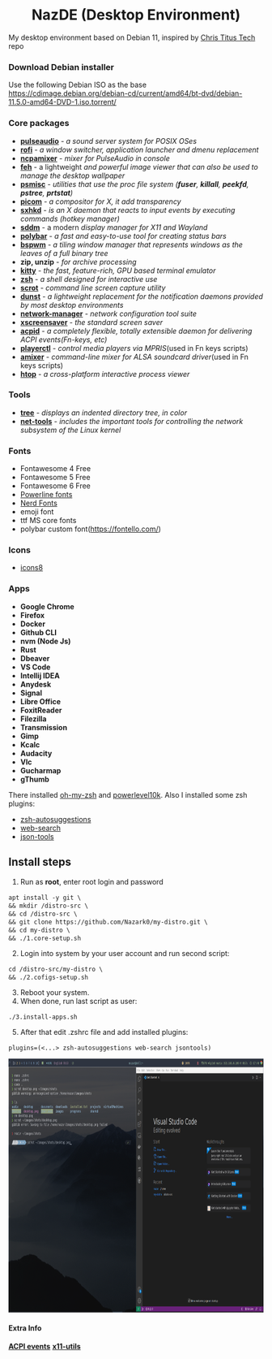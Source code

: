 # <center>NazDE (Desktop Environment)</center>
My desktop environment based on Debian 11, inspired by [Chris Titus Tech](https://github.com/ChrisTitusTech/Debian-titus) repo
 
### Download Debian installer
Use the following Debian ISO as the base <https://cdimage.debian.org/debian-cd/current/amd64/bt-dvd/debian-11.5.0-amd64-DVD-1.iso.torrent/>

### Core packages
* [**pulseaudio**](https://www.freedesktop.org/wiki/Software/PulseAudio/) - _a sound server system for POSIX OSes_
* [**rofi**](https://github.com/davatorium/rofi) - _a window switcher, application launcher and dmenu replacement_
* [**ncpamixer**](https://github.com/fulhax/ncpamixer) -  _mixer for PulseAudio in console_
* [**feh**](https://feh.finalrewind.org/) - a lightweight _and powerful image viewer that can also be used to manage the desktop wallpaper_
* [**psmisc**](https://packages.debian.org/en/sid/psmisc) - _utilities that use the proc file system (**fuser**, **killall**, **peekfd**, **pstree**, **prtstat**)_
* [**picom**](https://github.com/yshui/picom) - _a compositor for X, it add transparency_
* [**sxhkd**](https://github.com/baskerville/sxhkd) - _is an X daemon that reacts to input events by executing commands (hotkey manager)_
* [**sddm**](https://github.com/sddm/sddm) - a modern _display manager for X11 and Wayland_
* [**polybar**](https://github.com/polybar/polybar) - _a fast and easy-to-use tool for creating status bars_
* [**bspwm**](https://github.com/baskerville/bspwm) - _a tiling window manager that represents windows as the leaves of a full binary tree_
* **zip, unzip** - _for archive processing_
* [**kitty**](https://sw.kovidgoyal.net/kitty) - _the fast, feature-rich, GPU based terminal emulator_
* [**zsh**](https://zsh.sourceforge.io/) - _a shell designed for interactive use_
* [**scrot**](https://github.com/resurrecting-open-source-projects/scrot) - _command line screen capture utility_
* [**dunst**](https://dunst-project.org/) - _a lightweight replacement for the notification daemons provided by most desktop environments_
* [**network-manager**](https://networkmanager.dev/) - _network configuration tool suite_
* [**xscreensaver**](https://www.jwz.org/xscreensaver/) - _the standard screen saver_
* [**acpid**](https://packages.debian.org/en/sid/acpid) - _a completely flexible, totally extensible daemon for delivering ACPI events(Fn-keys, etc)_
* [**playerctl**](https://man.archlinux.org/man/community/playerctl/playerctl.1.en) - _control media players via MPRIS_(used in Fn keys scripts)
* [**amixer**](https://linux.die.net/man/1/amixer) - _command-line mixer for ALSA soundcard driver_(used in Fn keys scripts)
* [**htop**](https://htop.dev/) - _a cross-platform interactive process viewer_

### Tools
* [**tree**](https://packages.debian.org/en/bullseye/tree) - _displays an indented directory tree, in color_
* [**net-tools**](https://packages.debian.org/en/bullseye/net-tools) - _includes the important tools for controlling the network subsystem of the Linux kernel_

### Fonts
* Fontawesome 4 Free
* Fontawesome 5 Free
* Fontawesome 6 Free
* [Powerline fonts](https://github.com/powerline/fonts)
* [Nerd Fonts](https://github.com/ryanoasis/nerd-fonts/releases/)
* emoji font
* ttf MS core fonts
* polybar custom font(<https://fontello.com/>)

### Icons
* [icons8](https://icons8.com)

### Apps
* **Google Chrome**
* **Firefox**
* **Docker**
* **Github CLI**
* **nvm (Node Js)**
* **Rust**
* **Dbeaver**
* **VS Code**
* **Intellij IDEA**
* **Anydesk**
* **Signal**
* **Libre Office**
* **FoxitReader**
* **Filezilla**
* **Transmission**
* **Gimp**
* **Kcalc**
* **Audacity**
* **Vlc**
* **Gucharmap**
* **gThumb**

There installed [oh-my-zsh](https://ohmyz.sh/) and [powerlevel10k](https://github.com/romkatv/powerlevel10k). Also I installed some zsh plugins:
* [zsh-autosuggestions](https://github.com/zsh-users/zsh-autosuggestions)
* [web-search](https://github.com/ohmyzsh/ohmyzsh/tree/master/plugins/web-search)
* [json-tools](https://github.com/ohmyzsh/ohmyzsh/tree/master/plugins/jsontools)

## Install steps

1. Run as **root**, enter root login and password
```
apt install -y git \
&& mkdir /distro-src \
&& cd /distro-src \
&& git clone https://github.com/Nazark0/my-distro.git \
&& cd my-distro \
&& ./1.core-setup.sh
```
2. Login into system by your user account and run second script:
```
cd /distro-src/my-distro \
&& ./2.cofigs-setup.sh
```
3. Reboot your system.
4. When done, run last script as user:
```
./3.install-apps.sh
```
5. After that edit .zshrc file and add installed plugins:
```
plugins=(<...> zsh-autosuggestions web-search jsontools)
```
<center>
  <img src="desktop.png" alt="After installation preview" style="height: 500px;"/>
</center>

#### Extra Info
[**ACPI events**](https://linuxconfig.org/how-to-handle-acpi-events-on-linux)
[**x11-utils**](https://packages.debian.org/en/bullseye/x11-utils)